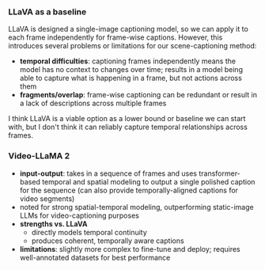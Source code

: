 ### LLaVA as a baseline
LLaVA is designed a single-image captioning model, so we can apply it to each frame independently for frame-wise captions. However, this introduces several problems or limitations for our scene-captioning method:

  - **temporal difficulties**: captioning frames independently means the model has no context to changes over time; results in a model being able to capture what is happening in a frame, but not actions across them
  - **fragments/overlap**: frame-wise captioning can be redundant or result in a lack of descriptions across multiple frames

I think LLaVA is a viable option as a lower bound or baseline we can start with, but I don't think it can reliably capture temporal relationships across frames.

### Video-LLaMA 2
- **input-output**: takes in a sequence of frames and uses transformer-based temporal and spatial modeling to output a single polished caption for the sequence (can also provide temporally-aligned captions for video segments)
- noted for strong spatial-temporal modeling, outperforming static-image LLMs for video-captioning purposes
- **strengths vs. LLaVA**
    - directly models temporal continuity
    - produces coherent, temporally aware captions
- **limitations**: slightly more complex to fine-tune and deploy; requires well-annotated datasets for best performance
